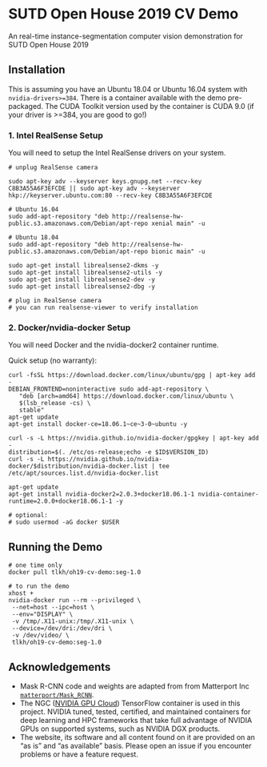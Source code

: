 # SUTD Open House 2019 CV Demo

An real-time instance-segmentation computer vision demonstration for SUTD Open House 2019

## Installation

This is assuming you have an Ubuntu 18.04 or Ubuntu 16.04 system with `nvidia-drivers>=384`. There is a container available with the demo pre-packaged. The CUDA Toolkit version used by the container is CUDA 9.0 (if your driver is >=384, you are good to go!)

### 1. Intel RealSense Setup

You will need to setup the Intel RealSense drivers on your system.

```
# unplug RealSense camera

sudo apt-key adv --keyserver keys.gnupg.net --recv-key C8B3A55A6F3EFCDE || sudo apt-key adv --keyserver hkp://keyserver.ubuntu.com:80 --recv-key C8B3A55A6F3EFCDE

# Ubuntu 16.04
sudo add-apt-repository "deb http://realsense-hw-public.s3.amazonaws.com/Debian/apt-repo xenial main" -u

# Ubuntu 18.04
sudo add-apt-repository "deb http://realsense-hw-public.s3.amazonaws.com/Debian/apt-repo bionic main" -u

sudo apt-get install librealsense2-dkms -y
sudo apt-get install librealsense2-utils -y
sudo apt-get install librealsense2-dev -y
sudo apt-get install librealsense2-dbg -y

# plug in RealSense camera
# you can run realsense-viewer to verify installation
```

### 2. Docker/nvidia-docker Setup

You will need Docker and the nvidia-docker2 container runtime.

Quick setup (no warranty):

```
curl -fsSL https://download.docker.com/linux/ubuntu/gpg | apt-key add -
DEBIAN_FRONTEND=noninteractive sudo add-apt-repository \
   "deb [arch=amd64] https://download.docker.com/linux/ubuntu \
   $(lsb_release -cs) \
   stable"
apt-get update
apt-get install docker-ce=18.06.1~ce~3-0~ubuntu -y

curl -s -L https://nvidia.github.io/nvidia-docker/gpgkey | apt-key add -
distribution=$(. /etc/os-release;echo -e $ID$VERSION_ID)
curl -s -L https://nvidia.github.io/nvidia-docker/$distribution/nvidia-docker.list | tee /etc/apt/sources.list.d/nvidia-docker.list

apt-get update
apt-get install nvidia-docker2=2.0.3+docker18.06.1-1 nvidia-container-runtime=2.0.0+docker18.06.1-1 -y

# optional:
# sudo usermod -aG docker $USER
```

## Running the Demo

```
# one time only
docker pull tlkh/oh19-cv-demo:seg-1.0

# to run the demo
xhost +
nvidia-docker run --rm --privileged \
 --net=host --ipc=host \
 --env="DISPLAY" \
 -v /tmp/.X11-unix:/tmp/.X11-unix \
 --device=/dev/dri:/dev/dri \
 -v /dev/video/ \
 tlkh/oh19-cv-demo:seg-1.0
```

## Acknowledgements

* Mask R-CNN code and weights are adapted from from Matterport Inc [`matterport/Mask_RCNN`](https://github.com/matterport/Mask_RCNN).
* The NGC ([NVIDIA GPU Cloud](https://www.nvidia.com/en-sg/gpu-cloud/)) TensorFlow container is used in this project. NVIDIA tuned, tested, certified, and maintained containers for deep learning and HPC frameworks that take full advantage of NVIDIA GPUs on supported systems, such as NVIDIA DGX products.
* The website, its software and all content found on it are provided on an “as is” and “as available” basis. Please open an issue if you encounter problems or have a feature request.

